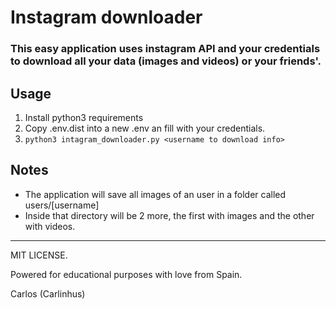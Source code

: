 # Instagram downloader
### This easy application uses instagram API and your credentials to download all your data (images and videos) or your friends'.

## Usage

1. Install python3 requirements
2. Copy .env.dist into a new .env an fill with your credentials.
3. 
    `python3 intagram_downloader.py <username to download info>`

## Notes
- The application will save all images of an user in a folder called users/[username]
- Inside that directory will be 2 more, the first with images and the other with videos.
---
MIT LICENSE.

Powered for educational purposes with love from Spain.

Carlos (Carlinhus)